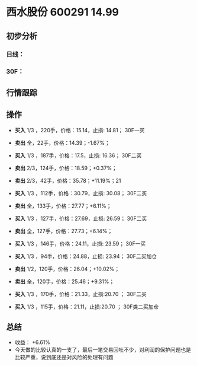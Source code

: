 # 西水股份 600291 14.99
## 初步分析
### 日线：
  
### 30F：
  
## 行情跟踪
  
## 操作
  - **买入** 1/3 ，220手，价格：15.14，止损: 14.81； 30F一买
  - **卖出** 全，22手，价格：14.39；-1.67%；

  - **买入** 1/3 ，187手，价格：17.5，止损: 16.36； 30F二买
  - **卖出** 2/3，124手，价格：18.59；+0.37%；
  - **卖出** 2/3，42手，价格：35.78；+11.19%；21

  - **买入** 1/3 ，112手，价格：30.79，止损: 30.08； 30F二买
  - **卖出** 全，133手，价格：27.77；+6.11%；

  - **买入** 1/3 ，127手，价格：27.69，止损: 26.59； 30F二买
  - **卖出** 全，127手，价格：27.73；+6.14%；

  - **买入** 1/3 ，146手，价格：24.11，止损: 23.59； 30F一买
  - **买入** 1/3 ，94手，价格：24.88，止损: 23.94； 30F二买加仓
  - **卖出** 1/2，120手，价格：26.04；+10.02%；
  - **卖出** 全，120手，价格：25.46；+9.31%；

  - **买入** 1/3 ，170手，价格：21.33，止损:20.70 ； 30F二买
  - **买入** 1/3 ，115手，价格：21.11，止损:20.70 ； 30F类二买加仓

## 总结
  - 收益： +6.61%
  - 今天做的比较认真的一支了，最后一笔交易回吐不少，对利润的保护问题也是比较严重，说到底还是对风险的处理有问题